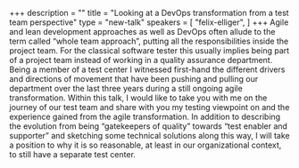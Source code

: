 +++
description = ""
title = "Looking at a DevOps transformation from a test team perspective"
type = "new-talk"
speakers = [
        "felix-elliger",
]
+++
Agile and lean development approaches as well as DevOps often allude to the term called “whole team approach”, putting all the responsibilities inside the project team. For the classical software tester this usually implies being part of a project team instead of working in a quality assurance department. Being a member of a test center I witnessed first-hand the different drivers and directions of movement that have been pushing and pulling our department over the last three years during a still ongoing agile transformation. Within this talk, I would like to take you with me on the journey of our test team and share with you my testing viewpoint on and the experience gained from the agile transformation. In addition to describing the evolution from being “gatekeepers of quality” towards “test enabler and supporter” and sketching some technical solutions along this way, I will take a position to why it is so reasonable, at least in our organizational context, to still have a separate test center.